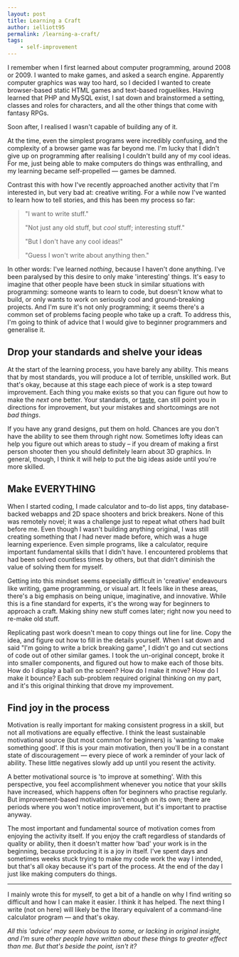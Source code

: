 ```yaml
---
layout: post
title: Learning a Craft
author: ielliott95
permalink: /learning-a-craft/
tags:
    - self-improvement
---
```


I remember when I first learned about computer programming, around 2008 or 2009.
I wanted to make games, and asked a search engine. Apparently computer graphics
was way too hard, so I decided I wanted to create browser-based static HTML
games and text-based roguelikes. Having learned that PHP and MySQL exist, I sat
down and brainstormed a setting, classes and roles for characters, and all the
other things that come with fantasy RPGs.

Soon after, I realised I wasn't capable of building any of it.

At the time, even the simplest programs were incredibly confusing, and the
complexity of a browser game was far beyond me. I'm lucky that I didn't give up
on programming after realising I couldn't build any of my cool ideas. For me,
just being able to make computers do things was enthralling, and my learning
became self-propelled &mdash; games be damned.

Contrast this with how I've recently approached another activity that I'm
interested in, but very bad at: creative writing. For a while now I've wanted to
learn how to tell stories, and this has been my process so far:

> "I want to write stuff."
>
>
> "Not just any old stuff, but *cool* stuff; interesting stuff."
>
>
> "But I don't have any cool ideas!"
>
>
> "Guess I won't write about anything then."

In other words: I've learned *nothing*, because I haven't done anything. I've
been paralysed by this desire to only make 'interesting' things. It's easy
to imagine that other people have been stuck in similar situations with
programming: someone wants to learn to code, but doesn't know what to build, or
only wants to work on seriously cool and ground-breaking projects. And I'm sure
it's not only programming; it seems there's a common set of problems facing
people who take up a craft. To address this, I'm going to think of advice that I
would give to beginner programmers and generalise it.

## Drop your standards and shelve your ideas

At the start of the learning process, you have barely any ability. This means
that by most standards, you will produce a lot of terrible, unskilled work. But
that's okay, because at this stage each piece of work is a step toward
improvement. Each thing you make exists so that you can figure out how to make
the *next* one better. Your standards, or
[taste](https://www.youtube.com/watch?v=X2wLP0izeJE), can still point you in
directions for improvement, but your mistakes and shortcomings are not *bad
things*.

If you have any grand designs, put them on hold. Chances are you don't have the
ability to see them through right now. Sometimes lofty ideas can help you figure
out which areas to study &ndash; if you dream of making a first person shooter then
you should definitely learn about 3D graphics. In general, though, I think it
will help to put the big ideas aside until you're more skilled.

## Make EVERYTHING

When I started coding, I made calculator and to-do list apps, tiny
database-backed webapps and 2D space shooters and brick breakers. None of this
was remotely novel; it was a challenge just to repeat what others had built
before me. Even though I wasn't building anything original, I was still creating
something that *I* had never made before, which was a huge learning experience.
Even simple programs, like a calculator, require important fundamental skills
that I didn't have. I encountered problems that had been solved countless times
by others, but that didn't diminish the value of solving them for myself.

Getting into this mindset seems especially difficult in 'creative' endeavours
like writing, game programming, or visual art. It feels like in these areas,
there's a big emphasis on being unique, imaginative, and innovative. While this
is a fine standard for experts, it's the wrong way for beginners to approach a
craft. Making shiny new stuff comes later; right now you need to re-make old
stuff.

Replicating past work doesn't mean to copy things out line for line. Copy the
idea, and figure out how to fill in the details yourself. When I sat down and
said "I'm going to write a brick breaking game", I didn't go and cut sections of
code out of other similar games. I took the un-original concept, broke it into
smaller components, and figured out how to make each of those bits. How do I
display a ball on the screen? How do I make it move? How do I make it bounce?
Each sub-problem required original thinking on my part, and it's this original
thinking that drove my improvement.

## Find joy in the process

Motivation is really important for making consistent progress in a skill, but
not all motivations are equally effective. I think the least sustainable
motivational source (but most common for beginners) is 'wanting to make
something good'. If this is your main motivation, then you'll be in a constant
state of discouragement &mdash; every piece of work a reminder of your lack of
ability. These little negatives slowly add up until you resent the activity.

A better motivational source is 'to improve at something'. With this
perspective, you feel accomplishment whenever you notice that your skills have
increased, which happens often for beginners who practise regularly. But
improvement-based motivation isn't enough on its own; there are periods where
you won't notice improvement, but it's important to practise anyway.

The most important and fundamental source of motivation comes from enjoying the
activity itself. If you enjoy the craft regardless of standards of quality or
ability, then it doesn't matter how 'bad' your work is in the beginning, because
producing it is a joy in itself. I've spent days and sometimes weeks stuck
trying to make my code work the way I intended, but that's all okay because it's
part of the process. At the end of the day I just like making computers do
things.

---

I mainly wrote this for myself, to get a bit of a handle on why I find writing
so difficult and how I can make it easier. I think it has helped. The next thing
I write (not on here) will likely be the literary equivalent of a command-line
calculator program &mdash; and that's okay.

*All this 'advice' may seem obvious to some, or lacking in original insight, and
I'm* sure *other people have written about these things to greater effect than me.
But that's beside the point, isn't it?*
